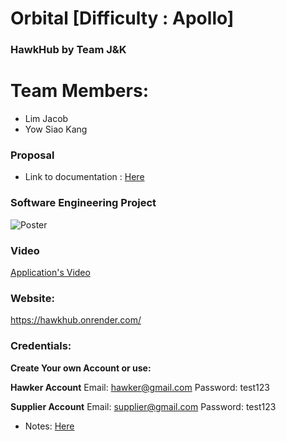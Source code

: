 # Orbital [Difficulty : Apollo]
### HawkHub by Team J&K
# Team Members:
* Lim Jacob
* Yow Siao Kang

### Proposal
* Link to documentation : [Here](https://docs.google.com/document/d/1VQNtV1cnkjwhEdWeBjb4UvMrtX3jeXODyBoprtAoZ4M/edit#)

### Software Engineering Project
![Poster](./images/Poster.jpg)
### Video
[Application's Video](https://drive.google.com/file/d/1-47e0UwQiMpwt80E0N7EjgsuDeLAsX1Z/view?usp=drive_link)
### Website:
https://hawkhub.onrender.com/ 

### Credentials:
**Create Your own Account or use:**

**Hawker Account**
Email: hawker@gmail.com 
Password: test123

**Supplier Account**
Email: supplier@gmail.com
Password: test123

* Notes: [Here](https://docs.google.com/document/d/1gsoSr1bp8Yv4Kp2hpzH0cBQwGF7ervddp7Yt3JCAKZ0/edit)
